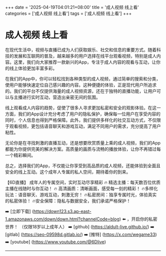 +++
date = '2025-04-19T04:01:21+08:00'
title = '成人视频 线上看'
categories = ['成人视频 线上看']
tags = ['成人视频 线上看']
+++

# 成人视频 线上看

在现代生活中，视频与直播已成为人们获取娱乐、社交和信息的重要方式。随着科技的发展和互联网的普及，越来越多的用户选择在线平台观看视频，特别是成人内容。这里，我们向大家推荐一款新兴的App，专注于成人内容的观看与互动，让你的线上体验更加丰富多彩。

在我们的App中，你可以轻松找到各种类型的成人视频，通过简单的搜索和分类，使用户能够快速定位自己感兴趣的内容。这种便捷的体验，正是现代用户所追求的。我们的平台不仅提供海量的成人视频资源，还在于独特的直播功能，让用户可以与主播进行实时互动，营造出亲密无间的氛围。

线上观看成人内容的趋势，促使了很多人寻求更加私密和安全的观影体验。在这一方面，我们的App设计充分考虑了用户的隐私保护，确保每一位用户在享受内容的同时，个人信息也得到严格保障。此外，我们提供多样化的社交互动方式，不仅限于观看视频，更包括语音聊天和游戏互动，满足不同用户的需求，充分提高了用户粘性。

无论你是在寻找刺激的直播互动，还是想要欣赏质量上乘的成人视频，我们的App都能为你提供完美的解决方案。高质量的画质与流畅的播放体验，让你不再错过每一个精彩瞬间。

总之，选择我们的App，不仅能让你享受到高品质的成人视频，还能体验到全面且安全的线上互动。这个成年人专属的私人空间，期待着你的到来。

【6D直播】
成年人的专属空间，实时互动尽享精彩
🔥 精选主播：每天数百位优质主播在线随时与你互动！
🔥 高清画质：清晰画面，感受每一刻的精彩！
🔥多样化玩法：语音聊天、游戏互动，刺激无穷！
🔥私密房间：独享专属时光，体验真实的私密体验！
🔥安全保障：隐私与数据安全，我们承诺严格保护！

➡️ [立即下载] (https://down123.s3.ap-east-1.amazonaws.com/down/down.html?channelCode=blog) ⬅️ ，开启你的私密世界！
（仅限18岁以上成年人）
➡️ [github] (https://aldult-live.github.io/)
➡️ [gitlab] (https://seo-09598d.gitlab.io/)
➡️ [推特] (https://x.com/wegame33)
➡️ [youtube] (https://www.youtube.com/@6Dlive)

---
